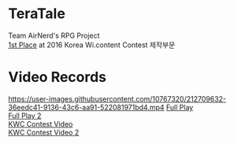 # TeraTale
Team AirNerd's RPG Project  
[1st Place](http://www.21kwc.com/2020/sub06/2016.html) at 2016 Korea Wi.content Contest 제작부문  

# Video Records  
https://user-images.githubusercontent.com/10767320/212709632-36eedc41-9136-43c6-aa91-522081971bd4.mp4
[Full Play](https://www.youtube.com/watch?v=C-MkQjxeSKI)  
[Full Play 2](https://www.youtube.com/watch?v=m33948bR5LQ)  
[KWC Contest Video](http://www.21kwc.com/award/2016/2016_16.mp4)  
[KWC Contest Video 2](http://blog.naver.com/beaqon/220711224922)  
